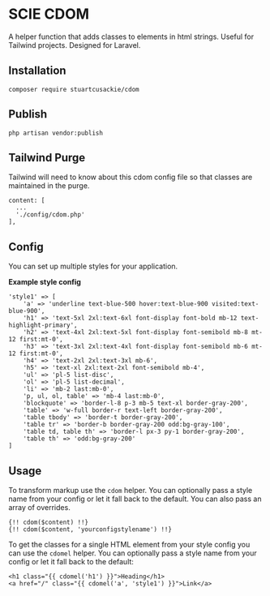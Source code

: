 # SCIE CDOM

A helper function that adds classes to elements in html strings. Useful for Tailwind projects. Designed for Laravel.

## Installation

```
composer require stuartcusackie/cdom
```

## Publish

```
php artisan vendor:publish
```

## Tailwind Purge

Tailwind will need to know about this cdom config file so that classes are maintained in the purge.

```
content: [
  ...
  './config/cdom.php'
],
```

## Config

You can set up multiple styles for your application.

**Example style config**
```
'style1' => [
	'a' => 'underline text-blue-500 hover:text-blue-900 visited:text-blue-900',
	'h1' => 'text-5xl 2xl:text-6xl font-display font-bold mb-12 text-highlight-primary',
	'h2' => 'text-4xl 2xl:text-5xl font-display font-semibold mb-8 mt-12 first:mt-0',
	'h3' => 'text-3xl 2xl:text-4xl font-display font-semibold mb-6 mt-12 first:mt-0',
	'h4' => 'text-2xl 2xl:text-3xl mb-6',
	'h5' => 'text-xl 2xl:text-2xl font-semibold mb-4',
	'ul' => 'pl-5 list-disc',
	'ol' => 'pl-5 list-decimal',
	'li' => 'mb-2 last:mb-0',
	'p, ul, ol, table' => 'mb-4 last:mb-0',
	'blockquote' => 'border-l-8 p-3 mb-5 text-xl border-gray-200',
	'table' => 'w-full border-r text-left border-gray-200',
	'table tbody' => 'border-t border-gray-200',
	'table tr' => 'border-b border-gray-200 odd:bg-gray-100',
	'table td, table th' => 'border-l px-3 py-1 border-gray-200',
	'table th' => 'odd:bg-gray-200'
]
```

## Usage

To transform markup use the `cdom` helper.
You can optionally pass a style name from your config or let it fall back to the default.
You can also pass an array of overrides.
```
{!! cdom($content) !!}
{!! cdom($content, 'yourconfigstylename') !!}
```

To get the classes for a single HTML element from your style config you can use the `cdomel` helper. You can optionally pass a style name from your config or let it fall back to the default:
```
<h1 class="{{ cdomel('h1') }}">Heading</h1>
<a href="/" class="{{ cdomel('a', 'style1') }}">Link</a>
```
